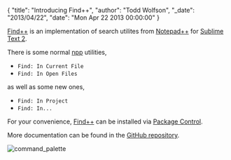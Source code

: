 {
  "title": "Introducing Find++",
  "author": "Todd Wolfson",
  "_date": "2013/04/22",
  "date": "Mon Apr 22 2013 00:00:00"
}

[Find++][fpp] is an implementation of search utilites from [Notepad++][npp] for [Sublime Text 2][subl].

[fpp]: https://github.com/twolfson/FindPlusPlus
[npp]: http://notepad-plus-plus.org/
[subl]: http://www.sublimetext.com/2

There is some normal [npp][npp] utilities,

- `Find: In Current File`
- `Find: In Open Files`

as well as some new ones,

- `Find: In Project`
- `Find: In...`

For your convenience, [Find++][fpp] can be installed via [Package Control][pkg-ctrl].

[pkg-ctrl]: http://wbond.net/sublime_packages/package_control

More documentation can be found in the [GitHub repository][fpp].

![command_palette](https://f.cloud.github.com/assets/902488/279674/a552365a-9134-11e2-8c89-603fbb89b606.png)